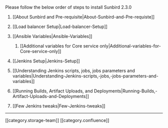 Please follow the below order of steps to install Sunbird 2.3.0


1. [[About Sunbird and Pre-requisite|About-Sunbird-and-Pre-requiste]]
1. [[Load balancer Setup|Load-balancer-Setup]]
1. [[Ansible Variables|Ansible-Variables]]
    1. [[Additional variables for Core service only|Additional-variables-for-Core-service-only]]

    
1. [[Jenkins Setup|Jenkins-Setup]]
1. [[Understanding Jenkins scripts, jobs, jobs parameters and variables|Understanding-Jenkins-scripts,-jobs,-jobs-parameters-and-variables]]
1. [[Running Builds, Artifact Uploads, and Deployments|Running-Builds,-Artifact-Uploads-and-Deployments]]
1. [[Few Jenkins tweaks|Few-Jenkins-tweaks]]



*****

[[category.storage-team]] 
[[category.confluence]] 
